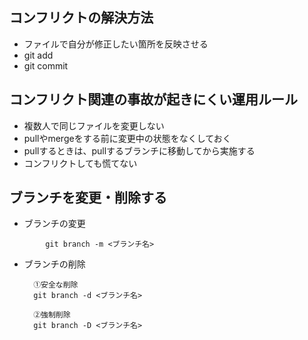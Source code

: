 ## コンフリクトの解決方法
- ファイルで自分が修正したい箇所を反映させる
- git add
- git commit

## コンフリクト関連の事故が起きにくい運用ルール

- 複数人で同じファイルを変更しない
- pullやmergeをする前に変更中の状態をなくしておく
- pullするときは、pullするブランチに移動してから実施する
- コンフリクトしても慌てない

## ブランチを変更・削除する

- ブランチの変更

         　git branch -m <ブランチ名>
  
- ブランチの削除

        ①安全な削除
        git branch -d <ブランチ名>
      
        ②強制削除
        git branch -D <ブランチ名>
